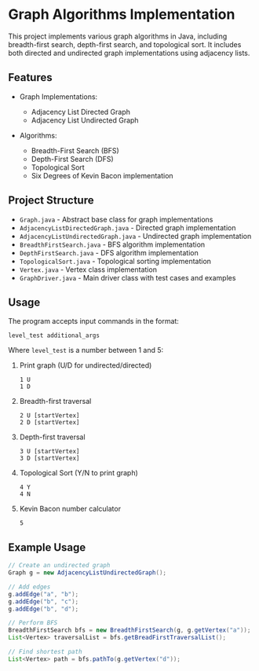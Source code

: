 # Graph Algorithms Implementation

This project implements various graph algorithms in Java, including breadth-first search, depth-first search, and topological sort. It includes both directed and undirected graph implementations using adjacency lists.

## Features

- Graph Implementations:
  - Adjacency List Directed Graph
  - Adjacency List Undirected Graph

- Algorithms:
  - Breadth-First Search (BFS)
  - Depth-First Search (DFS)
  - Topological Sort
  - Six Degrees of Kevin Bacon implementation

## Project Structure

- `Graph.java` - Abstract base class for graph implementations
- `AdjacencyListDirectedGraph.java` - Directed graph implementation
- `AdjacencyListUndirectedGraph.java` - Undirected graph implementation
- `BreadthFirstSearch.java` - BFS algorithm implementation
- `DepthFirstSearch.java` - DFS algorithm implementation
- `TopologicalSort.java` - Topological sorting implementation
- `Vertex.java` - Vertex class implementation
- `GraphDriver.java` - Main driver class with test cases and examples

## Usage

The program accepts input commands in the format:
```
level_test additional_args
```

Where `level_test` is a number between 1 and 5:

1. Print graph (U/D for undirected/directed)
   ```
   1 U
   1 D
   ```

2. Breadth-first traversal
   ```
   2 U [startVertex]
   2 D [startVertex]
   ```

3. Depth-first traversal
   ```
   3 U [startVertex]
   3 D [startVertex]
   ```

4. Topological Sort (Y/N to print graph)
   ```
   4 Y
   4 N
   ```

5. Kevin Bacon number calculator
   ```
   5
   ```

## Example Usage

```java
// Create an undirected graph
Graph g = new AdjacencyListUndirectedGraph();

// Add edges
g.addEdge("a", "b");
g.addEdge("b", "c");
g.addEdge("b", "d");

// Perform BFS
BreadthFirstSearch bfs = new BreadthFirstSearch(g, g.getVertex("a"));
List<Vertex> traversalList = bfs.getBreadFirstTraversalList();

// Find shortest path
List<Vertex> path = bfs.pathTo(g.getVertex("d"));
```

